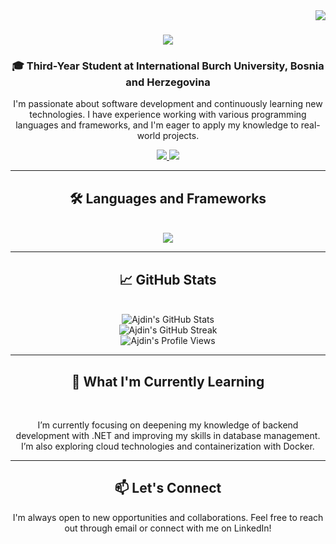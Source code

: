 <img align="right" src="https://visitor-badge.laobi.icu/badge?page_id=AjdinOmeragic.AjdinOmeragic" />

<h1 align="center">
    <img src="https://readme-typing-svg.herokuapp.com/?font=Righteous&size=35&center=true&vCenter=true&width=500&height=70&duration=4000&lines=Hello+There;+I'm+Ajdin+Omeragic!;+Nice+To+Meet+You;" />
</h1>

<h3 align="center">🎓 Third-Year Student at International Burch University, Bosnia and Herzegovina</h3>

<p align="center">
  I'm passionate about software development and continuously learning new technologies. I have experience working with various programming languages and frameworks, and I'm eager to apply my knowledge to real-world projects.
</p>

<div align="center"> 
  <a href="mailto:ajdin.omeragic.pl@gmail.com">
    <img src="https://img.shields.io/badge/Gmail-333333?style=for-the-badge&logo=gmail&logoColor=red" />
  </a>
  <a href="https://www.linkedin.com/in/ajdin-omeragic-91281329a/" target="_blank">
    <img src="https://img.shields.io/badge/LinkedIn-0077B5?style=for-the-badge&logo=linkedin&logoColor=white" />
  </a>
</div>

<hr/>

<h2 align="center">🛠 Languages and Frameworks</h2>
<br/>
<div align="center">
    <img src="https://skillicons.dev/icons?i=html,css,solidity,csharp,c,cpp,python,react,javascript,docker,github,git,sql,vscode,figma,tailwind,aspnet,dotnet,mysql,postgresql" />
</div>

<hr/>

<h2 align="center">📈 GitHub Stats</h2>
<br/>
<div align="center">
  <img src="https://github-readme-stats.vercel.app/api?username=AjdinOmeragic&show_icons=true&theme=radical" alt="Ajdin's GitHub Stats" />
  <br/>
  <img src="https://github-readme-streak-stats.herokuapp.com/?user=AjdinOmeragic&theme=radical" alt="Ajdin's GitHub Streak" />
</div>

<div align="center">
  <img src="https://komarev.com/ghpvc/?username=AjdinOmeragic&color=brightgreen" alt="Ajdin's Profile Views" />
</div>

<hr/>

<h2 align="center">🌱 What I'm Currently Learning</h2>
<br/>
<p align="center">
  I’m currently focusing on deepening my knowledge of backend development with .NET and improving my skills in database management. I’m also exploring cloud technologies and containerization with Docker.
</p>

<hr/>

<h2 align="center">📫 Let's Connect</h2>
<p align="center">
  I'm always open to new opportunities and collaborations. Feel free to reach out through email or connect with me on LinkedIn!
</p>
